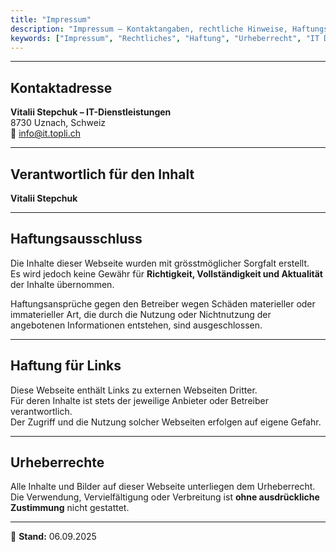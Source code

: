 ```yaml
---
title: "Impressum"
description: "Impressum – Kontaktangaben, rechtliche Hinweise, Haftungsausschluss und Urheberrechte für die Webseite von Vitalii Stepchuk."
keywords: ["Impressum", "Rechtliches", "Haftung", "Urheberrecht", "IT Dienstleistungen Schweiz"]
---
```


---

## Kontaktadresse
**Vitalii Stepchuk – IT-Dienstleistungen**  
8730 Uznach, Schweiz  
📧 [info@it.topli.ch](mailto:info@it.topli.ch)

---

## Verantwortlich für den Inhalt
**Vitalii Stepchuk**

---

## Haftungsausschluss
Die Inhalte dieser Webseite wurden mit grösstmöglicher Sorgfalt erstellt.  
Es wird jedoch keine Gewähr für **Richtigkeit, Vollständigkeit und Aktualität** der Inhalte übernommen.  

Haftungsansprüche gegen den Betreiber wegen Schäden materieller oder immaterieller Art, die durch die Nutzung oder Nichtnutzung der angebotenen Informationen entstehen, sind ausgeschlossen.  

---

## Haftung für Links
Diese Webseite enthält Links zu externen Webseiten Dritter.  
Für deren Inhalte ist stets der jeweilige Anbieter oder Betreiber verantwortlich.  
Der Zugriff und die Nutzung solcher Webseiten erfolgen auf eigene Gefahr.  

---

## Urheberrechte
Alle Inhalte und Bilder auf dieser Webseite unterliegen dem Urheberrecht.  
Die Verwendung, Vervielfältigung oder Verbreitung ist **ohne ausdrückliche Zustimmung** nicht gestattet.  

---

📌 **Stand:** 06.09.2025
